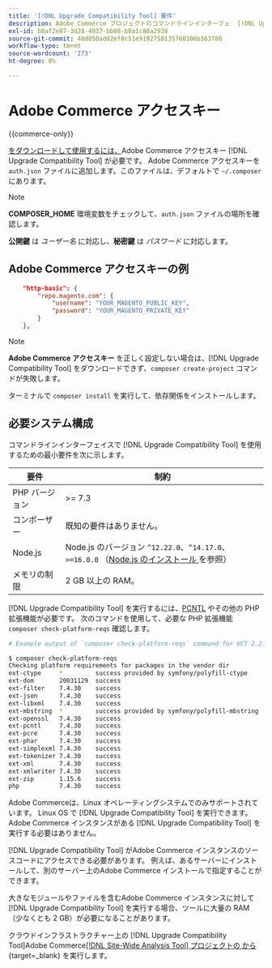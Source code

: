 ```yaml
---
title: '[!DNL Upgrade Compatibility Tool] 要件'
description: Adobe Commerce プロジェクトのコマンドラインインターフェ  [!DNL Upgrade Compatibility Tool]  スでを実行するために必要な要件を満たしていることを確認します。
exl-id: b8af2e07-3d28-4937-bb88-b0a1c88a2938
source-git-commit: 40d850add2ef8c51e9192758135768306b163780
workflow-type: tm+mt
source-wordcount: '273'
ht-degree: 0%

---
```


# Adobe Commerce アクセスキー

{{commerce-only}}

[ をダウンロードして使用するには、](https://developer.adobe.com/commerce/marketplace/guides/sellers/profile-information/#access-keys)Adobe Commerce アクセスキー [!DNL Upgrade Compatibility Tool] が必要です。 Adobe Commerce アクセスキーを `auth.json` ファイルに追加します。このファイルは、デフォルトで `~/.composer` にあります。

>[!NOTE]
>
>**COMPOSER_HOME** 環境変数をチェックして、`auth.json` ファイルの場所を確認します。

**公開鍵** は _ユーザー名_ に対応し、**秘密鍵** は _パスワード_ に対応します。

## Adobe Commerce アクセスキーの例

```json
    "http-basic": {
        "repo.magento.com": {
            "username": "YOUR_MAGENTO_PUBLIC_KEY",
            "password": "YOUR_MAGENTO_PRIVATE_KEY"
        }
    },
```

>[!NOTE]
>
> **Adobe Commerce アクセスキー** を正しく設定しない場合は、[!DNL Upgrade Compatibility Tool] をダウンロードできず、`composer create-project` コマンドが失敗します。

ターミナルで `composer install` を実行して、依存関係をインストールします。

## 必要システム構成

コマンドラインインターフェイスで [!DNL Upgrade Compatibility Tool] を使用するための最小要件を次に示します。

| **要件** | **制約** |
|----------------|-----------------|
| PHP バージョン | >= 7.3 |
| コンポーザー | 既知の要件はありません。 |
| Node.js | Node.js のバージョン `^12.22.0`、`^14.17.0`、`>=16.0.0` （[Node.js のインストール ](https://nodejs.org/en/learn/getting-started/how-to-install-nodejs) を参照） |
| メモリの制限 | 2 GB 以上の RAM。 |

[!DNL Upgrade Compatibility Tool] を実行するには、[PCNTL](https://www.php.net/manual/en/book.pcntl.php) やその他の PHP 拡張機能が必要です。 次のコマンドを使用して、必要な PHP 拡張機能 `composer check-platform-reqs` 確認します。

```bash
# Example output of `composer check-platform-reqs` command for UCT 2.2.6 and PHP 7.4:

$ composer check-platform-reqs
Checking platform requirements for packages in the vendor dir
ext-ctype     *         success provided by symfony/polyfill-ctype
ext-dom       20031129  success
ext-filter    7.4.30    success
ext-json      7.4.30    success
ext-libxml    7.4.30    success
ext-mbstring  *         success provided by symfony/polyfill-mbstring
ext-openssl   7.4.30    success
ext-pcntl     7.4.30    success
ext-pcre      7.4.30    success
ext-phar      7.4.30    success
ext-simplexml 7.4.30    success
ext-tokenizer 7.4.30    success
ext-xml       7.4.30    success
ext-xmlwriter 7.4.30    success
ext-zip       1.15.6    success
php           7.4.30    success
```

Adobe Commerceは、Linux オペレーティングシステムでのみサポートされています。 Linux OS で [!DNL Upgrade Compatibility Tool] を実行できます。 Adobe Commerce インスタンスがある [!DNL Upgrade Compatibility Tool] を実行する必要はありません。

[!DNL Upgrade Compatibility Tool] がAdobe Commerce インスタンスのソースコードにアクセスできる必要があります。 例えば、あるサーバーにインストールして、別のサーバー上のAdobe Commerce インストールで指定することができます。

大きなモジュールやファイルを含むAdobe Commerce インスタンスに対して [!DNL Upgrade Compatibility Tool] を実行する場合、ツールに大量の RAM （少なくとも 2 GB）が必要になることがあります。

クラウドインフラストラクチャー上の [!DNL Upgrade Compatibility Tool]Adobe Commerce[[!DNL Site-Wide Analysis Tool] プロジェクトの ](https://experienceleague.adobe.com/docs/commerce-operations/upgrade-guide/upgrade-compatibility-tool/use-upgrade-compatibility-tool/integrate-analysis-tool.html)[ から ](https://experienceleague.adobe.com/docs/commerce-cloud-service/user-guide/project/overview.html){target=_blank} を実行します。
